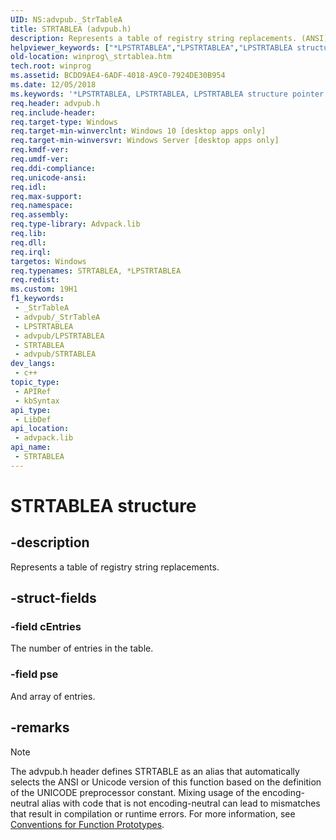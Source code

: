 ```yaml
---
UID: NS:advpub._StrTableA
title: STRTABLEA (advpub.h)
description: Represents a table of registry string replacements. (ANSI)
helpviewer_keywords: ["*LPSTRTABLEA","LPSTRTABLEA","LPSTRTABLEA structure pointer [Windows API]","STRTABLE","STRTABLEA","STRTABLEA structure [Windows API]","_StrTableA","_StrTableA structure [Windows API]","advpub/LPSTRTABLEA","advpub/_StrTableA","winprog._strtablea"]
old-location: winprog\_strtablea.htm
tech.root: winprog
ms.assetid: BCDD9AE4-6ADF-4018-A9C0-7924DE30B954
ms.date: 12/05/2018
ms.keywords: '*LPSTRTABLEA, LPSTRTABLEA, LPSTRTABLEA structure pointer [Windows API], STRTABLE, STRTABLEA, STRTABLEA structure [Windows API], _StrTableA, _StrTableA structure [Windows API], advpub/LPSTRTABLEA, advpub/_StrTableA, winprog._strtablea'
req.header: advpub.h
req.include-header: 
req.target-type: Windows
req.target-min-winverclnt: Windows 10 [desktop apps only]
req.target-min-winversvr: Windows Server [desktop apps only]
req.kmdf-ver: 
req.umdf-ver: 
req.ddi-compliance: 
req.unicode-ansi: 
req.idl: 
req.max-support: 
req.namespace: 
req.assembly: 
req.type-library: Advpack.lib
req.lib: 
req.dll: 
req.irql: 
targetos: Windows
req.typenames: STRTABLEA, *LPSTRTABLEA
req.redist: 
ms.custom: 19H1
f1_keywords:
 - _StrTableA
 - advpub/_StrTableA
 - LPSTRTABLEA
 - advpub/LPSTRTABLEA
 - STRTABLEA
 - advpub/STRTABLEA
dev_langs:
 - c++
topic_type:
 - APIRef
 - kbSyntax
api_type:
 - LibDef
api_location:
 - advpack.lib
api_name:
 - STRTABLEA
---
```


# STRTABLEA structure


## -description

Represents a table of registry string replacements.

## -struct-fields

### -field cEntries

The number of entries in the table.

### -field pse

And array of entries.

## -remarks

> [!NOTE]
> The advpub.h header defines STRTABLE as an alias that automatically selects the ANSI or Unicode version of this function based on the definition of the UNICODE preprocessor constant. Mixing usage of the encoding-neutral alias with code that is not encoding-neutral can lead to mismatches that result in compilation or runtime errors. For more information, see [Conventions for Function Prototypes](/windows/win32/intl/conventions-for-function-prototypes).

